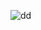 ![dd](https://user-images.githubusercontent.com/40619551/66804825-74f9c100-ef5e-11e9-9a28-328892b5acdd.gif)

